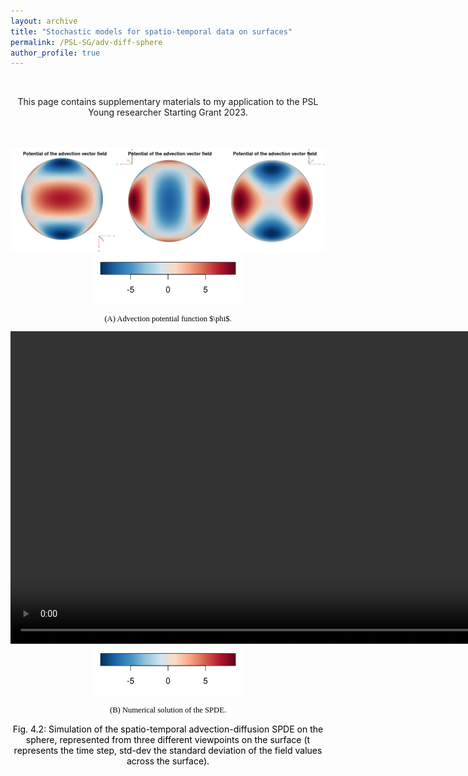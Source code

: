 ```yaml
---
layout: archive
title: "Stochastic models for spatio-temporal data on surfaces"
permalink: /PSL-SG/adv-diff-sphere
author_profile: true
---
```


<html>
<head>
<style>
figcaption {
  color: black;
  font-style: bold;
  padding: 2px;
  font-size:100%;
  text-align: center;
}
</style>
</head>
<body>



<div style="text-align:center;">
<br>
</div>

<div style="text-align:center;">
<p>This page contains supplementary materials to my application to the PSL Young researcher Starting Grant 2023. </p>
</div>

<div style="text-align:center;">
<br>
<br>
</div>



<div style="text-align:center;">
<a id="adv-diff-sphere"></a>
<img src="/images/PSL/advPot-sphere.png" style="float:center;" alt="Advection potential on the sphere"><br>
<img src="/images/PSL/legend_adv-sphere.png" style="float:center;height:80px">  
<p style="font-size:90%;color:black;font-family:Academicons"> (A) Advection potential function $\phi$.</p>
<video  width="1000" style="float:center;" alt="Advection-Diffusion SPDE on the sphere"  lazy-loading="true" controls>
  <source src="/images/PSL/adv-diff-sphere.mp4" type="video/mp4">
</video><br>
<img src="/images/PSL/legend_adv-sphere.png" style="float:center;height:80px">  
<p style="font-size:90%;color:black;font-family:Academicons"> (B) Numerical solution of the SPDE.</p>
  <figcaption> Fig. 4.2: Simulation of the spatio-temporal advection-diffusion SPDE on the sphere, represented from three different viewpoints on the surface (t represents the time step, std-dev the standard deviation of the field values across the surface). </figcaption>
</div>







